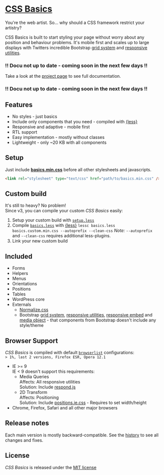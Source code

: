 # [CSS Basics](http://cheich.github.io/CSS-Basics/)

You're the web artist. So... why should a CSS framework restrict your artistry?

CSS Basics is built to start styling your page without worry about any position and behaviour problems. It's mobile first and scales up to large displays with Twitters incredible Bootstrap [grid system](http://getbootstrap.com/css/#grid) and [responsive utilities](http://getbootstrap.com/css/#responsive-utilities).

### !! Docu not up to date - coming soon in the next few days !!
Take a look at the [project page](https://cheich.github.io/CSS-Basics/) to see full documentation.
### !! Docu not up to date - coming soon in the next few days !!

## Features
* No styles - just basics
* Include only components that you need - compiled with [{less}](http://lesscss.org/)
* Responsive and adaptive - mobile first
* RTL support
* Easy implementation - mostly without classes
* Lightweight - only ~20 KB with all components

## Setup
Just include [**basics.min.css**](/build/basics.min.css) before all other stylesheets and javascripts.
```html
<link rel="stylesheet" type="text/css" href="path/to/basics.min.css" />
```

## Custom build
It's still to heavy? No problem!<br />
Since v3, you can compile your custom _CSS Basics_ easily:

1. Setup your custom build with [`setup.less`](/src/setup.less)
2. Compile [`basics.less`](/src/basics.less) with [{less}](http://lesscss.org/)
   `lessc basics.less basics.custom.min.css --autoprefix --clean-css`
   *Note:* `--autoprefix` and `--clean-css` requires additional less-plugins. 
3. Link your new custom build

## Included
* Forms
* Helpers
* Menus
* Orientations
* Positions
* Tables
* WordPress core
* Externals
  * [Normalize.css](https://necolas.github.io/normalize.css/)
  * Bootstrap [grid system](http://getbootstrap.com/css/#grid), [responsive utilities](http://getbootstrap.com/css/#responsive-utilities), [responsive embed](http://getbootstrap.com/components/#responsive-embed) and [media object](http://getbootstrap.com/components/#media) - that components from Bootstrap doesn't include any style/theme

## Browser Support

_CSS Basics_ is compiled with default [`browserlist`](https://github.com/ai/browserslist) configurations:<br />
`> 1%, last 2 versions, Firefox ESR, Opera 12.1`

* IE >= 9<br/>
  IE < 9 doesn't support this requirements:
  * Media Queries<br/>
    Affects: All responsive utilities<br/>
    Solution: Include [respond.js](https://github.com/scottjehl/Respond)
  * 2D Transform<br/>
    Affects: Positioning<br/>
    Solution: Include [positions.ie.css](/build/positions.ie.css) - Requires to set width/height
* Chrome, Firefox, Safari and all other major browsers


## Release notes
Each main version is mostly backward-compatible.
See the [history](https://github.com/cheich/CSS-Basics/blob/master/HISTORY.md) to see all changes and fixes.
    
## License
*CSS Basics* is released under the [MIT license](https://github.com/cheich/CSS-Basics/blob/master/LICENSE.md)
